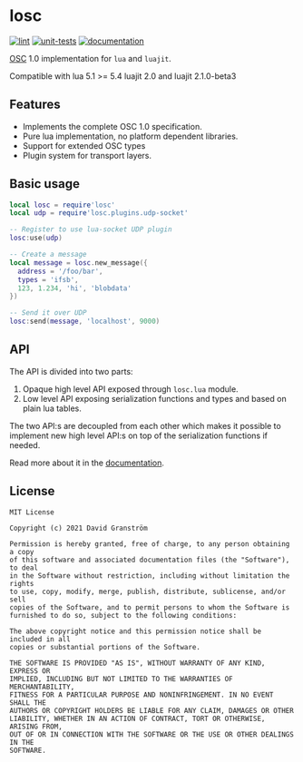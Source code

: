 # losc

[![lint](https://github.com/davidgranstrom/losc/workflows/lint/badge.svg)](https://github.com/davidgranstrom/losc/actions?query=workflow%3Alint)
[![unit-tests](https://github.com/davidgranstrom/losc/workflows/unit-tests/badge.svg)](https://github.com/davidgranstrom/losc/actions?query=workflow%3Aunit-tests)
[![documentation](https://github.com/davidgranstrom/losc/workflows/docs/badge.svg)][docs]

[OSC][osc] 1.0 implementation for `lua` and `luajit`.

Compatible with lua 5.1 >= 5.4 luajit 2.0 and luajit 2.1.0-beta3

## Features

* Implements the complete OSC 1.0 specification.
* Pure lua implementation, no platform dependent libraries.
* Support for extended OSC types
* Plugin system for transport layers.

## Basic usage

```lua
local losc = require'losc'
local udp = require'losc.plugins.udp-socket'

-- Register to use lua-socket UDP plugin
losc:use(udp)

-- Create a message
local message = losc.new_message({
  address = '/foo/bar',
  types = 'ifsb',
  123, 1.234, 'hi', 'blobdata'
})

-- Send it over UDP
losc:send(message, 'localhost', 9000)
```

## API

The API is divided into two parts:

1. Opaque high level API exposed through `losc.lua` module.
2. Low level API exposing serialization functions and types and based on plain lua tables.

The two API:s are decoupled from each other which makes it possible to
implement new high level API:s on top of the serialization functions if needed.

Read more about it in the [documentation][docs].

## License

```
MIT License

Copyright (c) 2021 David Granström

Permission is hereby granted, free of charge, to any person obtaining a copy
of this software and associated documentation files (the "Software"), to deal
in the Software without restriction, including without limitation the rights
to use, copy, modify, merge, publish, distribute, sublicense, and/or sell
copies of the Software, and to permit persons to whom the Software is
furnished to do so, subject to the following conditions:

The above copyright notice and this permission notice shall be included in all
copies or substantial portions of the Software.

THE SOFTWARE IS PROVIDED "AS IS", WITHOUT WARRANTY OF ANY KIND, EXPRESS OR
IMPLIED, INCLUDING BUT NOT LIMITED TO THE WARRANTIES OF MERCHANTABILITY,
FITNESS FOR A PARTICULAR PURPOSE AND NONINFRINGEMENT. IN NO EVENT SHALL THE
AUTHORS OR COPYRIGHT HOLDERS BE LIABLE FOR ANY CLAIM, DAMAGES OR OTHER
LIABILITY, WHETHER IN AN ACTION OF CONTRACT, TORT OR OTHERWISE, ARISING FROM,
OUT OF OR IN CONNECTION WITH THE SOFTWARE OR THE USE OR OTHER DEALINGS IN THE
SOFTWARE.
```

[osc]: http://opensoundcontrol.org/spec-1_0
[docs]: https://davidgranstrom.github.io/losc
